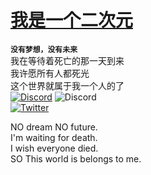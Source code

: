 # [ 我是一个二次元](https://zh.m.wikipedia.org/zh-hans/ACG)
__`没有梦想，没有未来`__<br>
我在等待着死亡的那一天到来<br>
我许愿所有人都死光<br>
这个世界就属于我一个人的了<br>
[![Discord](https://img.shields.io/badge/Discord-失败者REMAKE联盟-%235865F2?style=flat-square&logo=discord)](https://discord.gg/Sa2K5AuFg8) ![Discord](https://img.shields.io/discord/1008361485984071781?label=%20&style=plastic) <br>
[![Twitter](https://img.shields.io/twitter/follow/DrShenYi?style=social)](https://twitter.com/intent/follow?screen_name=DrShenYi)

NO dream  NO future.<br>
I'm waiting for death.<br>
I wish everyone died.<br>
SO This world is belongs to me.


